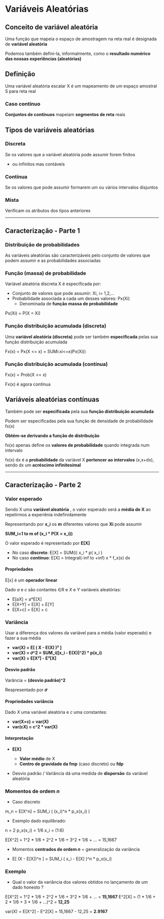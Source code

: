 # Variáveis Aleatórias

## Conceito de variável aleatória

Uma função que mapeia o espaço de amostragem na reta real é designada de **variável aleatória**

Podemos também defini-la, informalmente, como o **resultado numérico das nossas experiências (aleatórias)**

## Definição

Uma variável aleatória escalar X é um mapeamento de um espaço amostral S para reta real

### Caso contínuo

**Conjuntos de contínuos** mapeiam **segmentos de reta** reais

## Tipos de variáveis aleatórias

### Discreta

Se os valores que a variável aleatória pode assumir forem finitos
 - ou infinitos mas contáveis

### Contínua

Se os valores que pode assumir formarem um ou vários intervalos disjuntos

### Mista

Verificam os atributos dos tipos anteriores

---

## Caracterização - Parte 1

### Distribuição de probabilidades

As variáveis aleatórias são caracterizáveis pelo conjunto de valores que podem assumir e as probabilidades associadas

### Função (massa) de probabilidade

Variável aleatória discreta X é especificada por:

 - Conjunto de valores que pode assumir: Xi, i= 1,2,...
 - Probabilidade associada a cada um desses valores: Px(Xi)
   - Denominada de **função massa de probabilidade**

Px(Xi) = P(X = Xi)

### Função distribuição acumulada (discreta)

Uma **variável aleatória (discreta)** pode ser também **especificada** pelas sua função distribuição acumulada

Fx(x) = Px(X <= x) = SUMi:xi<=x(Px(Xi))

### Função distribuição acumulada (contínua)

Fx(x) = Prob(X <= x)

Fx(x) é agora contínua 

## Variáveis aleatórias contínuas

Também pode ser **especificada** pela sua **função distribuição acumulada**

Podem ser especificadas pela sua função de densidade de probabilidade fx(x)

**Obtém-se derivando a função de distribuição**

fx(x) apenas define os **valores de probabilidade** quando integrada num intervalo

fx(x) dx é a **probabilidade** da variável X **pertencer ao intervalos** (x,x+dx), sendo dx um **acréscimo infinitesimal**

---

## Caracterização - Parte 2

### Valor esperado 

Sendo X uma **variável aleatória** , o valor esperado será a **média de X**  ao repetirmos a experiênia indefinidamente

Representando por **x_i** os **m** diferentes valores que **Xi** pode assumir

**SUM_i=1 to m of (x_i * P(X = x_i))** 

O valor esperado é representado por **E[X]**

- No caso **discreto**:  E[X] = SUM(i) x_i * p( x_i ) 
- No caso **continuo**:  E[X] = Integral(-inf to +inf) x * f_x(x) dx

#### Propriedades

E[x] é um **operador linear**

Dado *a* e *c* são contantes ∈R e *X* e *Y* variáveis aleatórias:

- E[aX] = a*E[X]
- E[X+Y] = E[X] + E[Y]
- E[X+c] = E[X] + c

### Variância

Usar a diferença dos valores da variável para a média (valor esperado) e fazer a sua média
 
- **var(X) = E[ ( X - E(X) )² ]**
- **var(X) = 𝜎^2 = SUM_i([x_i - E(X)]^2) * p(x_i)**
- **var(X) = E[X²] - E²[X]**

#### Desvio padrão

Varância = **(desvio padrão)^2**

Respresentado por **𝜎**

#### Propriedades variância

Dado *X* uma variável aleatória e *c* uma constantes:

- **var(X+c) = var(X)**
- **var(cX) = c^2 * var(X)**

#### Interpretação

- **E[X]**
  - **Valor médio** de X
  - **Centro de gravidade da fmp** (caso discreto) ou **fdp**

- Desvio padrão / Variância dá uma medida de **dispersão** da variável aleatória

### Momentos de ordem *n*

- Caso discreto

m_n = E[X^n] = SUM_i ( (x_i)^n * p_x(x_i) )

- Exemplo dado equilibrado:

n = 2
p_x(x_i) = 1/6
x_i = (1:6)

E[X^2] = 1^2 * 1/6 + 2^2 * 1/6 + 3^2 * 1/6 + ... = 15,1667

- Momentos **centrados de ordem *n*** = generalização da variância

- E[ (X - E[X])^n ] = SUM_i ( x_i - E[X] )^n * p_x(x_i)

### Exemplo

- Qual o valor da variância dos valores obtidos no lançamento de um dado honesto ?

E[X^2] = 1^2 * 1/6 + 2^2 * 1/6 + 3^2 * 1/6 + ... = **15,1667**
E^2[X] = (1 * 1/6 + 2 * 1/6 + 3 * 1/6 + ...)^2 = **12,25**

var(X) = E[X^2] - E^2[X] = 15,1667 - 12,25 = **2.9167**
